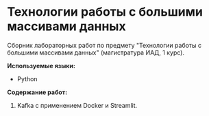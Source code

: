 # Технологии работы с большими массивами данных

Сборник лабораторных работ по предмету "Технологии работы с большими массивами данных" (магистратура ИАД, 1 курс).

**Используемые языки:**
* Python

**Содержание работ:**
1) Kafka с применением Docker и Streamlit.
